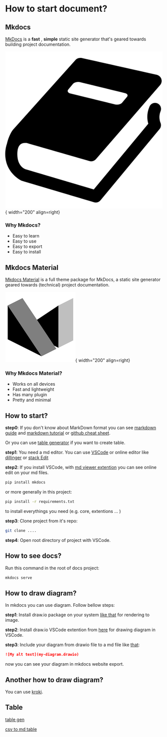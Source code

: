 # How to start document?

## Mkdocs

[MkDocs](https://www.mkdocs.org/ "https://www.mkdocs.org/") is a  **fast** , **simple** static site generator that's geared towards building project documentation.

![mkdocs-logo](./statics/img/mkdocs.png){ width="200" align=right}

### Why Mkdocs?

- Easy to learn
- Easy to use
- Easy to export
- Easy to install

## Mkdocs Material

[Mkdocs Material](https://squidfunk.github.io/mkdocs-material/) is a full theme package for MkDocs, a static site generator geared towards (technical) project documentation.

![mkdocs-material](./statics/img/mkdocs-material-logo.png){ width="200" align=right}

### Why Mkdocs Material?

- Works on all devices
- Fast and lightweight
- Has many plugin
- Pretty and minimal

## How to start?

**step0**: If you don't know about MarkDown format you can see [markdown guide](https://www.markdownguide.org/) and [markdown tutorial](https://www.markdowntutorial.com/) or [github cheat sheet](https://github.com/adam-p/markdown-here/wiki/Markdown-Cheatsheet).

Or you can use [table generator](https://tableconvert.com/markdown-generator) if you want to create table.



**step1**:
You need a md editor.
You can use [VSCode](https://code.visualstudio.com/download) or online editor like [dillinger](https://dillinger.io/) or [stack Edit](https://stackedit.io/)

**step2**:
If you install VSCode, with [md viewer extention](https://marketplace.visualstudio.com/items?itemName=cweijan.vscode-office) you can see online edit on your md files.

```sh
pip install mkdocs
```

or more generally in this project:

```sh
pip install -r requirements.txt
```

to install everythings you need (e.g. core, extentions ... )

**step3**:
Clone project from it's repo:

```sh
git clone ....
```

**step4**:
Open root directory of project with VSCode.

## How to see docs?

Run this command in the root of docs project:

```sh
mkdocs serve
```

## How to draw diagram?

In mkdocs you can use diagram. Follow bellow steps:

**step1**: Install draw.io package on your system [like that](https://computingforgeeks.com/install-draw-io-desktop-application-on-ubuntu-debian-fedora/) for rendering to image.

**step2**: Install draw.io VSCode extention from [here](https://marketplace.visualstudio.com/items?itemName=hediet.vscode-drawio) for drawing diagram in VSCode.

**step3**: Include your diagram from drawio file to a md file like [that](https://github.com/LukeCarrier/mkdocs-drawio-exporter/blob/master/README.md#usage):

```md
![My alt text](my-diagram.drawio)
```

now you can see your diagram in mkdocs website export.

## Another how to draw diagram?

You can use [kroki](https://kroki.io/).


## Table

[table gen](https://tableconvert.com/markdown-generator)

[csv to md table](https://github.com/mzjp2/mdtable)